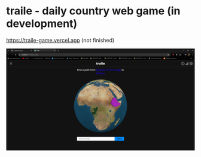 # traile - daily country web game (in development)

https://traile-game.vercel.app (not finished)

![Game appearance](src/assets/images/traile.png)
